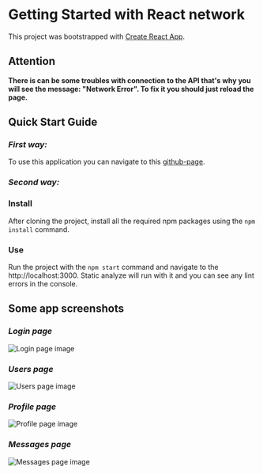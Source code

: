 # Getting Started with React network

This project was bootstrapped with [Create React App](https://github.com/facebook/create-react-app).


## Attention
**There is can be some troubles with connection to the API that's why you will see the message: "Network Error". To fix it you should just reload the page.**


## Quick Start Guide

### *First way:*

To use this application you can navigate to this [github-page](https://oustinger.github.io/react-project-network).

### *Second way:*

### Install
After cloning the project, install all the required npm packages using the `npm install` command.

### Use
Run the project with the `npm start` command and navigate to the http://localhost:3000.
Static analyze will run with it and you can see any lint errors in the console.


## Some app screenshots

### *Login page*
![Login page image](https://i.imgur.com/mDF0BDy.png "Login page")

### *Users page*
![Users page image](https://i.imgur.com/lYK1VqA.png "Users page")

### *Profile page*
![Profile page image](https://i.imgur.com/BAgtDpZ.png "Profile page")

### *Messages page*
![Messages page image](https://i.imgur.com/GfhcDZE.png "Messages page")